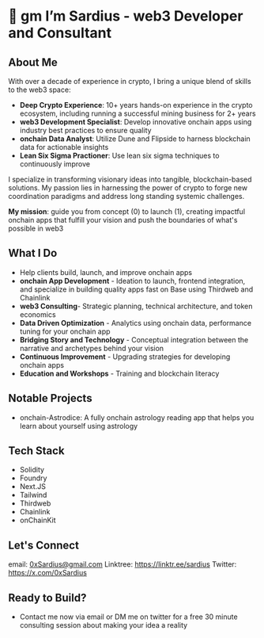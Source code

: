 # 🌅 gm I’m Sardius - web3 Developer and Consultant

## About Me
With over a decade of experience in crypto, I bring a unique blend of skills to the web3 space:

- **Deep Crypto Experience**: 10+ years hands-on experience in the crypto ecosystem, including running a successful mining business for 2+ years
- **web3 Development Specialist**: Develop innovative onchain apps using industry best practices to ensure quality
- **onchain Data Analyst**: Utilize Dune and Flipside to harness blockchain data for actionable insights
- **Lean Six Sigma Practioner**: Use lean six sigma techniques to continuously improve

I specialize in transforming visionary ideas into tangible, blockchain-based solutions. My passion lies in harnessing the power of crypto to forge new coordination paradigms and address long standing systemic challenges.

**My mission**: guide you from concept (0) to launch (1), creating impactful onchain apps that fulfill your vision and push the boundaries of what's possible in web3

## What I Do
- Help clients build, launch, and improve onchain apps
- **onchain App Development** - Ideation to launch, frontend integration, and specialize in building quality apps fast on Base using Thirdweb and Chainlink
- **web3 Consulting**- Strategic planning, technical architecture, and token economics
- **Data Driven Optimization** - Analytics using onchain data, performance tuning for your onchain app
- **Bridging Story and Technology** - Conceptual integration between the narrative and archetypes behind your vision
- **Continuous Improvement** - Upgrading strategies for developing onchain apps
- **Education and Workshops** - Training and blockchain literacy 

## Notable Projects
- onchain-Astrodice: A fully onchain astrology reading app that helps you learn about yourself using astrology 

## Tech Stack
- Solidity
- Foundry
- Next.JS
- Tailwind
- Thirdweb
- Chainlink
- onChainKit

## Let's Connect
email: 0xSardius@gmail.com
Linktree: https://linktr.ee/sardius
Twitter: https://x.com/0xSardius

## Ready to Build?
- Contact me now via email or DM me on twitter for a free 30 minute consulting session about making your idea a reality
<!---
0xSardius/0xSardius is a ✨ special ✨ repository because its `README.md` (this file) appears on your GitHub profile.
You can click the Preview link to take a look at your changes.
--->
